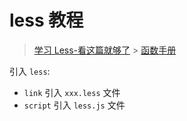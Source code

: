 # less 教程

> [学习 Less-看这篇就够了](https://juejin.im/post/5a2bc28f6fb9a044fe464b19#heading-11) > [函数手册](http://lesscss.cn/functions/#functions-overview)

引入 `less`:

- `link` 引入 `xxx.less` 文件
- `script` 引入 `less.js` 文件
